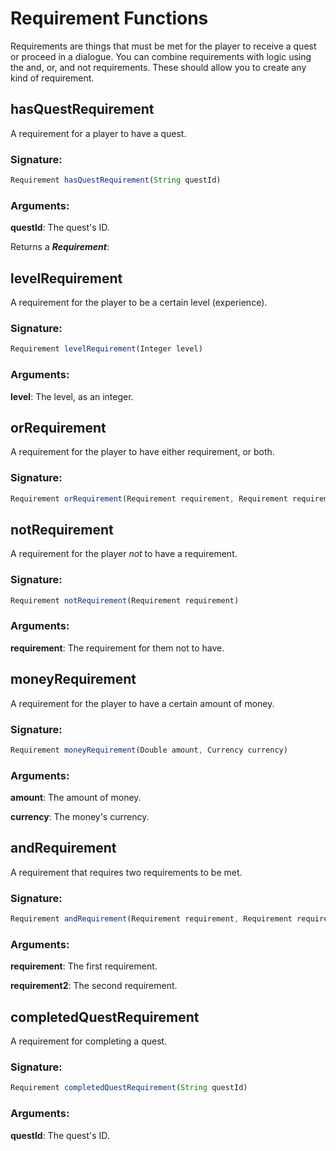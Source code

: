 # Requirement Functions
 Requirements are things that must be met for the player to receive a quest or proceed in a dialogue.
 You can combine requirements with logic using the and, or, and not requirements. These should allow you
 to create any kind of requirement.

## hasQuestRequirement

A requirement for a player to have a quest.

### Signature:
```js
Requirement hasQuestRequirement(String questId)
```
### Arguments:

**questId**: The quest's ID.

Returns a _**Requirement**_: 

## levelRequirement

A requirement for the player to be a certain level (experience).

### Signature:
```js
Requirement levelRequirement(Integer level)
```
### Arguments:

**level**: The level, as an integer.

## orRequirement

A requirement for the player to have either requirement, or both.

### Signature:
```js
Requirement orRequirement(Requirement requirement, Requirement requirement2)
```

## notRequirement

A requirement for the player _not_ to have a requirement.

### Signature:
```js
Requirement notRequirement(Requirement requirement)
```
### Arguments:

**requirement**: The requirement for them not to have.

## moneyRequirement

A requirement for the player to have a certain amount of money.

### Signature:
```js
Requirement moneyRequirement(Double amount, Currency currency)
```
### Arguments:

**amount**: The amount of money.

**currency**: The money's currency.

## andRequirement

A requirement that requires two requirements to be met.

### Signature:
```js
Requirement andRequirement(Requirement requirement, Requirement requirement2)
```
### Arguments:

**requirement**: The first requirement.

**requirement2**: The second requirement.

## completedQuestRequirement

A requirement for completing a quest.

### Signature:
```js
Requirement completedQuestRequirement(String questId)
```
### Arguments:

**questId**: The quest's ID.

